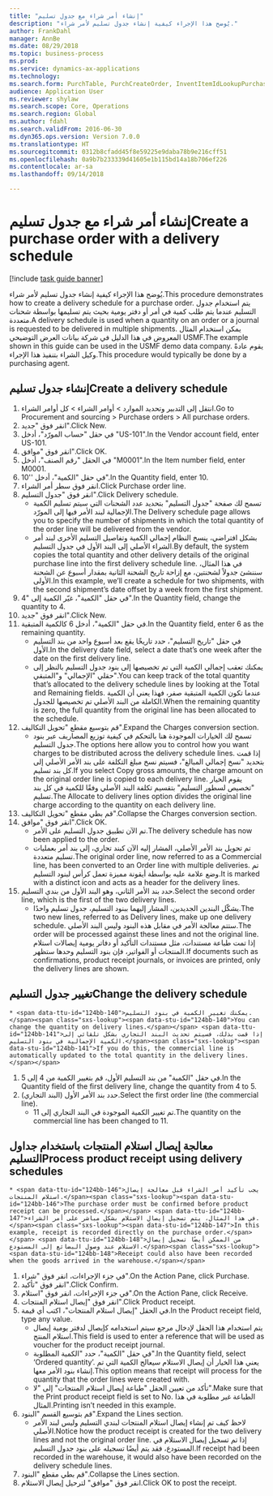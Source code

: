 ```yaml
--- 
title: "إنشاء أمر شراء مع جدول تسليم"
description: "يُوضح هذا الإجراء كيفية إنشاء جدول تسليم لأمر شراء."
author: FrankDahl
manager: AnnBe
ms.date: 08/29/2018
ms.topic: business-process
ms.prod: 
ms.service: dynamics-ax-applications
ms.technology: 
ms.search.form: PurchTable, PurchCreateOrder, InventItemIdLookupPurchase, PurchDeliverySchedule, PurchEditLines
audience: Application User
ms.reviewer: shylaw
ms.search.scope: Core, Operations
ms.search.region: Global
ms.author: fdahl
ms.search.validFrom: 2016-06-30
ms.dyn365.ops.version: Version 7.0.0
ms.translationtype: HT
ms.sourcegitcommit: 0312b8cfadd45f8e59225e9daba78b9e216cff51
ms.openlocfilehash: 0a9b7b233339d41605e1b115bd14a18b706ef226
ms.contentlocale: ar-sa
ms.lasthandoff: 09/14/2018

---
```

# <a name="create-a-purchase-order-with-a-delivery-schedule"></a><span data-ttu-id="124bb-103">إنشاء أمر شراء مع جدول تسليم</span><span class="sxs-lookup"><span data-stu-id="124bb-103">Create a purchase order with a delivery schedule</span></span>

[!include [task guide banner](../../includes/task-guide-banner.md)]

<span data-ttu-id="124bb-104">يُوضح هذا الإجراء كيفية إنشاء جدول تسليم لأمر شراء.</span><span class="sxs-lookup"><span data-stu-id="124bb-104">This procedure demonstrates how to create a delivery schedule for a purchase order.</span></span> <span data-ttu-id="124bb-105">يتم استخدام جدول التسليم عندما يتم طلب كمية في أمر أو دفتر يومية بحيث يتم تسليمها بواسطة شحنات متعددة.</span><span class="sxs-lookup"><span data-stu-id="124bb-105">A delivery schedule is used when a quantity on an order or a journal is requested to be delivered in multiple shipments.</span></span> <span data-ttu-id="124bb-106">يمكن استخدام المثال المعروض في هذا الدليل في شركة بيانات العرض التوضيحي USMF.</span><span class="sxs-lookup"><span data-stu-id="124bb-106">The example shown in this guide can be used in the USMF demo data company.</span></span> <span data-ttu-id="124bb-107">يقوم عادةً وكيل الشراء بتنفيذ هذا الإجراء.</span><span class="sxs-lookup"><span data-stu-id="124bb-107">This procedure would typically be done by a purchasing agent.</span></span>


## <a name="create-a-delivery-schedule"></a><span data-ttu-id="124bb-108">إنشاء جدول تسليم</span><span class="sxs-lookup"><span data-stu-id="124bb-108">Create a delivery schedule</span></span>
1. <span data-ttu-id="124bb-109">انتقل إلى التدبير وتحديد الموارد > أوامر الشراء > كل أوامر الشراء.</span><span class="sxs-lookup"><span data-stu-id="124bb-109">Go to Procurement and sourcing > Purchase orders > All purchase orders.</span></span>
2. <span data-ttu-id="124bb-110">انقر فوق "جديد".</span><span class="sxs-lookup"><span data-stu-id="124bb-110">Click New.</span></span>
3. <span data-ttu-id="124bb-111">في حقل "حساب المورّد‬"، أدخل "US-101".</span><span class="sxs-lookup"><span data-stu-id="124bb-111">In the Vendor account field, enter US-101.</span></span>
4. <span data-ttu-id="124bb-112">انقر فوق "موافق".</span><span class="sxs-lookup"><span data-stu-id="124bb-112">Click OK.</span></span>
5. <span data-ttu-id="124bb-113">في الحقل "رقم الصنف"، أدخل "M0001".</span><span class="sxs-lookup"><span data-stu-id="124bb-113">In the Item number field, enter M0001.</span></span>
6. <span data-ttu-id="124bb-114">في حقل "الكمية"، أدخل ''10".</span><span class="sxs-lookup"><span data-stu-id="124bb-114">In the Quantity field, enter 10.</span></span>
7. <span data-ttu-id="124bb-115">انقر فوق سطر أمر الشراء.</span><span class="sxs-lookup"><span data-stu-id="124bb-115">Click Purchase order line.</span></span>
8. <span data-ttu-id="124bb-116">انقر فوق "جدول التسليم".</span><span class="sxs-lookup"><span data-stu-id="124bb-116">Click Delivery schedule.</span></span>
    * <span data-ttu-id="124bb-117">تسمح لك صفحة "جدول التسليم" بتحديد عدد الشحنات التي سيتم تسليم الكمية الإجمالية لبند الأمر فيها إلى المورّد.</span><span class="sxs-lookup"><span data-stu-id="124bb-117">The Delivery schedule page allows you to specify the number of shipments in which the total quantity of the order line will be delivered from the vendor.</span></span>  
    * <span data-ttu-id="124bb-118">بشكل افتراضي، ينسخ النظام إجمالي الكمية وتفاصيل التسليم الأخرى لبند أمر الشراء الأصلي إلى البند الأول في جدول التسليم.</span><span class="sxs-lookup"><span data-stu-id="124bb-118">By default, the system copies the total quantity and other delivery details of the original purchase line into the first delivery schedule line.</span></span> <span data-ttu-id="124bb-119">في هذا المثال، سننشئ جدولاً لشحنتين، مع إزاحة تاريخ الشحنة الثانية بمقدار أسبوع عن الشحنة الأولى.</span><span class="sxs-lookup"><span data-stu-id="124bb-119">In this example, we’ll create a schedule for two shipments, with the second shipment’s date offset by a week from the first shipment.</span></span>  
9. <span data-ttu-id="124bb-120">في حقل "الكمية"، غيّر الكمية إلى "4".</span><span class="sxs-lookup"><span data-stu-id="124bb-120">In the Quantity field, change the quantity to 4.</span></span>
10. <span data-ttu-id="124bb-121">انقر فوق "جديد".</span><span class="sxs-lookup"><span data-stu-id="124bb-121">Click New.</span></span>
11. <span data-ttu-id="124bb-122">في حقل "الكمية"، أدخل 6 كالكمية المتبقية.</span><span class="sxs-lookup"><span data-stu-id="124bb-122">In the Quantity field, enter 6 as the remaining quantity.</span></span>
    * <span data-ttu-id="124bb-123">في حقل "تاريخ التسليم"، حدد تاريخًا يقع بعد أسبوع واحد من بند التسليم الأول.</span><span class="sxs-lookup"><span data-stu-id="124bb-123">In the delivery date field, select a date that’s one week after the date on the first delivery line.</span></span>  
    * <span data-ttu-id="124bb-124">يمكنك تعقب إجمالي الكمية التي تم تخصيصها إلى بنود جدول التسليم بالنظر إلى حقلي "الإجمالي" و"المتبقي".</span><span class="sxs-lookup"><span data-stu-id="124bb-124">You can keep track of the total quantity that’s allocated to the delivery schedule lines by looking at the Total and Remaining fields.</span></span> <span data-ttu-id="124bb-125">عندما تكون الكمية المتبقية صفر، فهذا يعني أن الكمية الكاملة من البند الأصلي تم تخصيصها للجدول.</span><span class="sxs-lookup"><span data-stu-id="124bb-125">When the remaining quantity is zero, the full quantity from the original line has been allocated to the schedule.</span></span>  
12. <span data-ttu-id="124bb-126">قم بتوسيع مقطع "تحويل التكاليف".</span><span class="sxs-lookup"><span data-stu-id="124bb-126">Expand the Charges conversion section.</span></span>
    * <span data-ttu-id="124bb-127">تسمح لك الخيارات الموجودة هنا بالتحكم في كيفية توزيع المصاريف عبر بنود جدول التسليم.</span><span class="sxs-lookup"><span data-stu-id="124bb-127">The options here allow you to control how you want charges to be distributed across the delivery schedule lines.</span></span> <span data-ttu-id="124bb-128">إذا قمت بتحديد "نسخ إجمالي المبالغ‬"، فسيتم نسخ مبلغ التكلفة على بند الأمر الأصلي إلى كل بند تسليم.</span><span class="sxs-lookup"><span data-stu-id="124bb-128">If you select Copy gross amounts, the charge amount on the original order line is copied to each delivery line.</span></span> <span data-ttu-id="124bb-129">يقوم الخيار "تخصيص لسطور التسليم‬" بتقسيم تكلفة البند الأصلي وفقًا للكمية في كل بند تسليم.</span><span class="sxs-lookup"><span data-stu-id="124bb-129">The Allocate to delivery lines option divides the original line charge according to the quantity on each delivery line.</span></span>  
13. <span data-ttu-id="124bb-130">قم بطي مقطع "تحويل التكاليف".</span><span class="sxs-lookup"><span data-stu-id="124bb-130">Collapse the Charges conversion section.</span></span>
14. <span data-ttu-id="124bb-131">انقر فوق "موافق".</span><span class="sxs-lookup"><span data-stu-id="124bb-131">Click OK.</span></span>
    * <span data-ttu-id="124bb-132">تم الآن تطبيق جدول التسليم على الأمر.</span><span class="sxs-lookup"><span data-stu-id="124bb-132">The delivery schedule has now been applied to the order.</span></span>  
    * <span data-ttu-id="124bb-133">تم تحويل بند الأمر الأصلي، المشار إليه الآن كبند تجاري، إلى بند أمر بعمليات تسليم متعددة.</span><span class="sxs-lookup"><span data-stu-id="124bb-133">The original order line, now referred to as a Commercial line, has been converted to an Order line with multiple deliveries.</span></span> <span data-ttu-id="124bb-134">تم وضع علامة عليه بواسطة أيقونة مميزة تعمل كرأس لبنود التسليم.</span><span class="sxs-lookup"><span data-stu-id="124bb-134">It is marked with a distinct icon and acts as a header for the delivery lines.</span></span>  
15. <span data-ttu-id="124bb-135">حدد بند الأمر الثاني، وهو البند الأول من بندي التسليم.</span><span class="sxs-lookup"><span data-stu-id="124bb-135">Select the second order line, which is the first of the two delivery lines.</span></span>
    * <span data-ttu-id="124bb-136">يشكّل البندين الجديدين، المشار إليهما ببنود التسليم، جدول تسليم واحدًا.</span><span class="sxs-lookup"><span data-stu-id="124bb-136">The two new lines, referred to as Delivery lines, make up one delivery schedule.</span></span> <span data-ttu-id="124bb-137">ستتم معالجة الأمر في مقابل هذه البنود وليس البند الأصلي.</span><span class="sxs-lookup"><span data-stu-id="124bb-137">The order will be processed against these lines and not the original line.</span></span> <span data-ttu-id="124bb-138">إذا تمت طباعة مستندات، مثل مستندات التأكيد أو دفاتر يومية إيصالات استلام المنتجات‬ أو الفواتير، فإن بنود التسليم وحدها ستظهر.</span><span class="sxs-lookup"><span data-stu-id="124bb-138">If documents such as confirmations, product receipt journals, or invoices are printed, only the delivery lines are shown.</span></span>  

## <a name="change-the-delivery-schedule"></a><span data-ttu-id="124bb-139">تغيير جدول التسليم</span><span class="sxs-lookup"><span data-stu-id="124bb-139">Change the delivery schedule</span></span>
    * <span data-ttu-id="124bb-140">يمكنك تغيير الكمية في بنود التسليم.</span><span class="sxs-lookup"><span data-stu-id="124bb-140">You can change the quantity on delivery lines.</span></span> <span data-ttu-id="124bb-141">إذا قمت بذلك، فسيتم تحديث البند التجاري بشكل تلقائي إلى الكمية الإجمالية في بنود التسليم.</span><span class="sxs-lookup"><span data-stu-id="124bb-141">If you do this, the commercial line is automatically updated to the total quantity in the delivery lines.</span></span>  
1. <span data-ttu-id="124bb-142">في حقل "الكمية" من بند التسليم الأول، قم بتغيير الكمية من 4 إلى 5.</span><span class="sxs-lookup"><span data-stu-id="124bb-142">In the Quantity field of the first delivery line, change the quantity from 4 to 5.</span></span>
2. <span data-ttu-id="124bb-143">حدد بند الأمر الأول (البند التجاري).</span><span class="sxs-lookup"><span data-stu-id="124bb-143">Select the first order line (the commercial line).</span></span>
    * <span data-ttu-id="124bb-144">تم تغيير الكمية الموجودة في البند التجاري إلى 11.</span><span class="sxs-lookup"><span data-stu-id="124bb-144">The quantity on the commercial line has been changed to 11.</span></span>  

## <a name="process-product-receipt-using-delivery-schedules"></a><span data-ttu-id="124bb-145">معالجة إيصال استلام المنتجات باستخدام جداول التسليم</span><span class="sxs-lookup"><span data-stu-id="124bb-145">Process product receipt using delivery schedules</span></span>
    * <span data-ttu-id="124bb-146">يجب تأكيد أمر الشراء قبل معالجة إيصال استلام المنتجات.</span><span class="sxs-lookup"><span data-stu-id="124bb-146">The purchase order must be confirmed before product receipt can be processed.</span></span> <span data-ttu-id="124bb-147">في هذا المثال، يتم تسجيل إيصال الاستلام بشكل مباشر على أمر الشراء.</span><span class="sxs-lookup"><span data-stu-id="124bb-147">In this example, receipt is recorded directly on the purchase order.</span></span> <span data-ttu-id="124bb-148">من الممكن أيضًا تسجيل إيصال الاستلام عند وصول البضائع إلى المستودع.</span><span class="sxs-lookup"><span data-stu-id="124bb-148">Receipt could also have been recorded when the goods arrived in the warehouse.</span></span>  
1. <span data-ttu-id="124bb-149">في جزء الإجراءات، انقر فوق "شراء".</span><span class="sxs-lookup"><span data-stu-id="124bb-149">On the Action Pane, click Purchase.</span></span>
2. <span data-ttu-id="124bb-150">انقر فوق "تأكيد".</span><span class="sxs-lookup"><span data-stu-id="124bb-150">Click Confirm.</span></span>
3. <span data-ttu-id="124bb-151">في جزء الإجراءات، انقر فوق "استلام".</span><span class="sxs-lookup"><span data-stu-id="124bb-151">On the Action Pane, click Receive.</span></span>
4. <span data-ttu-id="124bb-152">انقر فوق "إيصال استلام المنتجات".</span><span class="sxs-lookup"><span data-stu-id="124bb-152">Click Product receipt.</span></span>
5. <span data-ttu-id="124bb-153">في الحقل "إيصال استلام المنتجات"، اكتب أي قيمة.</span><span class="sxs-lookup"><span data-stu-id="124bb-153">In the Product receipt field, type any value.</span></span>
    * <span data-ttu-id="124bb-154">يتم استخدام هذا الحقل لإدخال مرجع سيتم استخدامه كإيصال لدفتر يومية إيصال استلام المنتج.</span><span class="sxs-lookup"><span data-stu-id="124bb-154">This field is used to enter a reference that will be used as voucher for the product receipt journal.</span></span>  
    * <span data-ttu-id="124bb-155">في حقل "الكمية"، حدد "الكمية المطلوبة".</span><span class="sxs-lookup"><span data-stu-id="124bb-155">In the Quantity field, select ‘Ordered quantity’.</span></span> <span data-ttu-id="124bb-156">يعني هذا الخيار أن إيصال الاستلام سيعالج الكمية التي تم إنشاء بنود الأمر معها.</span><span class="sxs-lookup"><span data-stu-id="124bb-156">This option means that receipt will process for the quantity that the order lines were created with.</span></span>  
    * <span data-ttu-id="124bb-157">تأكد من تعيين الحقل "طباعة إيصال استلام المنتجات‬" إلى "لا".</span><span class="sxs-lookup"><span data-stu-id="124bb-157">Make sure that the Print product receipt field is set to No.</span></span> <span data-ttu-id="124bb-158">الطباعة غير مطلوبة في هذا المثال.</span><span class="sxs-lookup"><span data-stu-id="124bb-158">Printing isn’t needed in this example.</span></span>  
6. <span data-ttu-id="124bb-159">قم بتوسيع القسم "البنود".</span><span class="sxs-lookup"><span data-stu-id="124bb-159">Expand the Lines section.</span></span>
    * <span data-ttu-id="124bb-160">لاحظ كيف تم إنشاء إيصال استلام المنتجات لبندي التسليم وليس لبند الأمر الأصلي.</span><span class="sxs-lookup"><span data-stu-id="124bb-160">Notice how the product receipt is created for the two delivery lines and not the original order line.</span></span> <span data-ttu-id="124bb-161">إذا تم تسجيل إيصال الاستلام في المستودع، فقد يتم أيضًا تسجيله على بنود جدول التسليم.</span><span class="sxs-lookup"><span data-stu-id="124bb-161">If receipt had been recorded in the warehouse, it would also have been recorded on the delivery schedule lines.</span></span>  
7. <span data-ttu-id="124bb-162">قم بطي مقطع "البنود".</span><span class="sxs-lookup"><span data-stu-id="124bb-162">Collapse the Lines section.</span></span>
8. <span data-ttu-id="124bb-163">انقر فوق "موافق" لترحيل إيصال الاستلام.</span><span class="sxs-lookup"><span data-stu-id="124bb-163">Click OK to post the receipt.</span></span>


